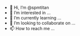 - 👋 Hi, I’m @spmtitan
- 👀 I’m interested in ...
- 🌱 I’m currently learning ...
- 💞️ I’m looking to collaborate on ...
- 📫 How to reach me ...

<!---
spmtitan/spmtitan is a ✨ special ✨ repository because its `README.md` (this file) appears on your GitHub profile.
You can click the Preview link to take a look at your changes.
--->
